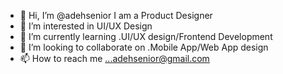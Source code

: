 - 👋 Hi, I’m @adehsenior I am a Product Designer
- 👀 I’m interested in UI/UX Design
- 🌱 I’m currently learning .UI/UX design/Frontend Development
- 💞️ I’m looking to collaborate on .Mobile App/Web App design
- 📫 How to reach me ...adehsenior@gmail.com

<!---
adehsenior/adehsenior is a ✨ special ✨ repository because its `README.md` (this file) appears on your GitHub profile.
You can click the Preview link to take a look at your changes.
--->
